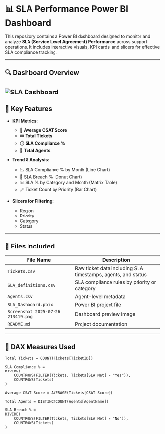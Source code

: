 # 📊 SLA Performance Power BI Dashboard

This repository contains a Power BI dashboard designed to monitor and analyze **SLA (Service Level Agreement) Performance** across support operations. It includes interactive visuals, KPI cards, and slicers for effective SLA compliance tracking.

---

## 🔍 Dashboard Overview

![SLA Dashboard](Screenshot%202025-07-26%20213419.png)
---

## 📌 Key Features

- **KPI Metrics**:
  - 🧮 **Average CSAT Score**
  - 🎟️ **Total Tickets**
  - ⏱️ **SLA Compliance %**
  - 👥 **Total Agents**

- **Trend & Analysis**:
  - 📉 SLA Compliance % by Month (Line Chart)
  - 🧁 SLA Breach % (Donut Chart)
  - 📊 SLA % by Category and Month (Matrix Table)
  - 🪄 Ticket Count by Priority (Bar Chart)

- **Slicers for Filtering**:
  - Region
  - Priority
  - Category
  - Status

---

## 📁 Files Included

| File Name | Description |
|-----------|-------------|
| `Tickets.csv` | Raw ticket data including SLA timestamps, agents, and status |
| `SLA_definitions.csv` | SLA compliance rules by priority or category |
| `Agents.csv` | Agent-level metadata |
| `SLA_Dashboard.pbix` | Power BI project file |
| `Screenshot 2025-07-26 213419.png` | Dashboard preview image |
| `README.md` | Project documentation |

---

## 🧮 DAX Measures Used

```DAX
Total Tickets = COUNT(Tickets[TicketID])

SLA Compliance % = 
DIVIDE(
    COUNTROWS(FILTER(Tickets, Tickets[SLA Met] = "Yes")),
    COUNTROWS(Tickets)
)

Average CSAT Score = AVERAGE(Tickets[CSAT Score])

Total Agents = DISTINCTCOUNT(Agents[AgentName])

SLA Breach % = 
DIVIDE(
    COUNTROWS(FILTER(Tickets, Tickets[SLA Met] = "No")),
    COUNTROWS(Tickets)
)
